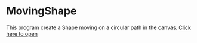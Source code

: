 # MovingShape
This program create a Shape moving on a circular path in the canvas. [Click here to open](http://htmlpreview.github.io/?https://github.com/AleCraftNapoli/MovingShape/blob/master/main.html)
